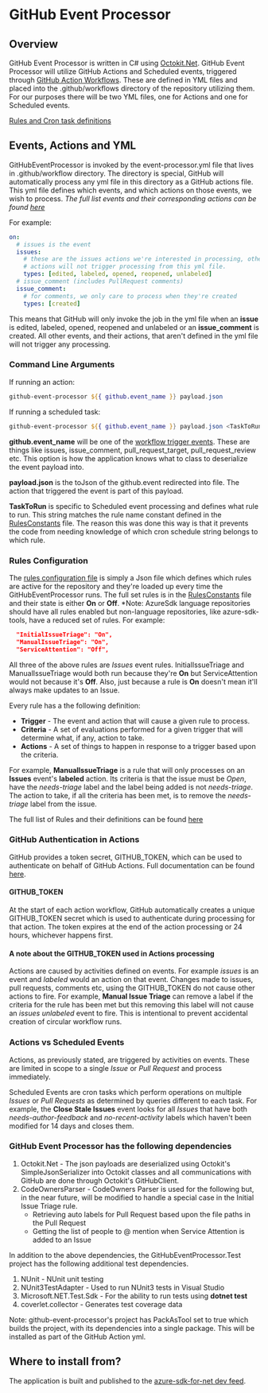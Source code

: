 # GitHub Event Processor

## Overview

GitHub Event Processor is written in C# using [Octokit.Net](https://github.com/octokit/octokit.net). GitHub Event Processor will utilize GitHub Actions and Scheduled events, triggered through [GitHub Action Workflows](https://docs.github.com/en/actions/using-workflows/about-workflows). These are defined in YML files and placed into the .github/workflows directory of the repository utilizing them. For our purposes there will be two YML files, one for Actions and one for Scheduled events.

[Rules and Cron task definitions](./RULES.md)

## Events, Actions and YML

GitHubEventProcessor is invoked by the event-processor.yml file that lives in .github/workflow directory. The directory is special, GitHub will automatically process any yml file in this directory as a GitHub actions file. This yml file defines which events, and which actions on those events, we wish to process. *The full list events and their corresponding actions can be found [here](https://docs.github.com/en/actions/using-workflows/events-that-trigger-workflows)*

For example:

```yml
on:
  # issues is the event
  issues:
    # these are the issues actions we're interested in processing, other issues
    # actions will not trigger processing from this yml file.
    types: [edited, labeled, opened, reopened, unlabeled]
  # issue_comment (includes PullRequest comments)
  issue_comment:
    # for comments, we only care to process when they're created
    types: [created]
```

This means that GitHub will only invoke the job in the yml file when an **issue** is edited, labeled, opened, reopened and unlabeled or an **issue_comment** is created. All other events, and their actions, that aren't defined in the yml file will not trigger any processing.

### Command Line Arguments

If running an action:

```powershell
github-event-processor ${{ github.event_name }} payload.json
```

If running a scheduled task:

```powershell
github-event-processor ${{ github.event_name }} payload.json <TaskToRun>
```

**github.event_name** will be one of the [workflow trigger events](https://docs.github.com/en/actions/using-workflows/events-that-trigger-workflows). These are things like issues, issue_comment, pull_request_target, pull_request_review etc. This option is how the application knows what to class to deserialize the event payload into.

**payload.json** is the toJson of the github.event redirected into file. The action that triggered the event is part of this payload.

**TaskToRun** is specific to Scheduled event processing and defines what rule to run. This string matches the rule name constant defined in the [RulesConstants](./Azure.Sdk.Tools.GitHubEventProcessor/Constants/RulesConstants.cs) file. The reason this was done this way is that it prevents the code from needing knowledge of which cron schedule string belongs to which rule.

### Rules Configuration



The [rules configuration file](./YmlAndConfigFiles/event-processor.config) is simply a Json file which defines which rules are active for the repository and they're loaded up every time the GitHubEventProcessor runs. The full set rules is in the [RulesConstants](./Azure.Sdk.Tools.GitHubEventProcessor/Constants/RulesConstants.cs) file and their state is either **On** or **Off**. *Note: AzureSdk language repositories should have all rules enabled but non-language repositories, like azure-sdk-tools, have a reduced set of rules. For example:

```json
  "InitialIssueTriage": "On",
  "ManualIssueTriage": "On",
  "ServiceAttention": "Off",
```

All three of the above rules are *Issues* event rules. InitialIssueTriage and ManualIssueTriage would both run because they're **On** but ServiceAttention would not because it's **Off**. Also, just because a rule is **On** doesn't mean it'll always make updates to an Issue.

Every rule has a the following definition:

- **Trigger** - The event and action that will cause a given rule to process.
- **Criteria** - A set of evaluations performed for a given trigger that will determine what, if any, action to take.
- **Actions** - A set of things to happen in response to a trigger based upon the criteria.

For example, **ManualIssueTriage** is a rule that will only processes on an **Issues** event's **labeled** action. Its criteria is that the issue must be *Open*, have the *needs-triage* label and the label being added is not *needs-triage*. The action to take, if all the criteria has been met, is to remove the *needs-triage* label from the issue.

The full list of Rules and their definitions can be found [here](./RULES.md)

### GitHub Authentication in Actions

GitHub provides a token secret, GITHUB_TOKEN, which can be used to authenticate on behalf of GitHub Actions. Full documentation can be found [here](https://docs.github.com/en/actions/security-guides/automatic-token-authentication).

#### GITHUB_TOKEN

At the start of each action workflow, GitHub automatically creates a unique GITHUB_TOKEN secret which is used to authenticate during processing for that action. The token expires at the end of the action processing or 24 hours, whichever happens first.

#### A note about the GITHUB_TOKEN used in Actions processing

Actions are caused by activities defined on events. For example *issues* is an event and *labeled* would an action on that event. Changes made to issues, pull requests, comments etc, using the GITHUB_TOKEN do not cause other actions to fire. For example, **Manual Issue Triage** can remove a label if the criteria for the rule has been met but this removing this label will not cause an *issues* *unlabeled* event to fire. This is intentional to prevent accidental creation of circular workflow runs.

### Actions vs Scheduled Events

Actions, as previously stated, are triggered by activities on events. These are limited in scope to a single *Issue* or *Pull Request* and process immediately.

Scheduled Events are cron tasks which perform operations on multiple *Issues* or *Pull Requests* as determined by queries different to each task. For example, the **Close Stale Issues** event looks for all *Issues* that have both *needs-author-feedback* and *no-recent-activity* labels which haven't been modified for 14 days and closes them.

### GitHub Event Processor has the following dependencies

1. Octokit.Net - The json payloads are deserialized using Octokit's SimpleJsonSerializer into Octokit classes and all communications with GitHub are done through Octokit's GitHubClient.
2. CodeOwnersParser - CodeOwners Parser is used for the following but, in the near future, will be modified to handle a special case in the Initial Issue Triage rule.
    - Retrieving auto labels for Pull Request based upon the file paths in the Pull Request
    - Getting the list of people to @ mention when Service Attention is added to an Issue

In addition to the above dependencies, the GitHubEventProcessor.Test project has the following additional test dependencies.

1. NUnit - NUnit unit testing
2. NUnit3TestAdapter - Used to run NUnit3 tests in Visual Studio
3. Microsoft.NET.Test.Sdk - For the ability to run tests using **dotnet test**
4. coverlet.collector - Generates test coverage data

Note: github-event-processor's project has PackAsTool set to true which builds the project, with its dependencies into a single package. This will be installed as part of the GitHub Action yml.

## Where to install from?

The application is built and published to the [azure-sdk-for-net dev feed](https://dev.azure.com/azure-sdk/public/_artifacts/feed/azure-sdk-for-net/NuGet/Azure.Sdk.Tools.GitHubEventProcessor).
